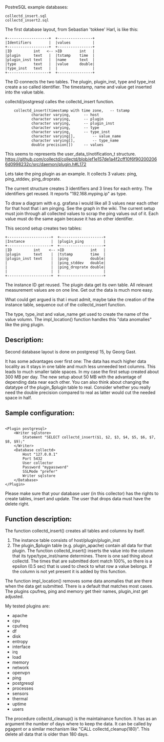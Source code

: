 PostreSQL example databases:

    collectd_insert.sql
    collectd_insert2.sql

The first database layout, from Sebastian 'tokkee' Harl, is like this:

```
+-------------------+  +----------------+
|Identifiers        |  |values          |
+-------------------+  +----------------+
|ID          int   <-- >ID        int   |
|plugin      text   |  |tstamp    time  |
|plugin_inst text   |  |name      text  |
|type        text   |  |value     double|
|type_inst   text   |  |                |
+-------------------+  +----------------+
```

The ID connects the two tables. The plugin, plugin_inst, type and type_inst
create a so called identifier. The timestamp, name and value get inserted into
the value table.

collectd/postgresql calles the collectd_insert function.
```
	collectd_insert(timestamp with time zone,	-- tstamp
			character varying,		-- host
			character varying,		-- plugin
			character varying,		-- plugin_inst
			character varying,		-- type
			character varying,		-- type_inst
			character varying[],		-- value_name
			character varying[],		-- type_name
			double precision[])		-- values
```

This seems to represents the user_data_t/notification_t structure.
https://github.com/collectd/collectd/blob/ef1e157de1a4f2cff10f6f902002066d0998232c/src/daemon/plugin.h#L172

Lets take the ping plugin as an example. It collects 3 values: ping, ping_stddev, ping_droprate.

The current structure creates 3 identifiers and 3 lines for each entry. The identifiers get reused. It reports "192.168.myping.ip" as type.

To draw a diagram with e.g. grafana i would like all 3 values near each other for that host that i am pinging. See the graph in the wiki. The current setup must join through all collected values to scrap the ping values out of it. Each value must do the same again because it has an other identifier.

This second setup creates two tables:

```
+--------------------+  +--------------------+
|Instance            |  |plugin_ping         |
+--------------------+  +--------------------+
|ID          int    <-- >ID            int   |
|plugin      text    |  |tstamp        time  |
|plugin_inst text    |  |ping          double|
|                    |  |ping_stddev   double|
|                    |  |ping_droprate double|
|                    |  |                    |
+--------------------+  +--------------------+
```

The instance ID get reused. The plugin data get its own table. All relevant measurement values are on one line. Get out the data is much more easy.

What could get argued is that i must admit, maybe take the creation of the instance table, sequence out of the collectd_insert function.

The type, type_inst and value_name get used to create the name of the value volumn. The impl_location() function handles this "data anomalies" like the ping plugin.

Description:
------------

Second database layout is done on postgresql 15, by Georg Gast.

It has some advantages over first one: The data has much higher data locality as it stays in one table and much less unneeded text columns.
This leads to much smaller table spaces. In my case the first setup created about 300 MB per day. The new setup about 50 MB with the advantage of depending data near each other.
You can also think about changing the datatype of the plugin_$plugin table to real. Consider whether you really need the double precision compared to real as latter would cut the needed space in half.

Sample configuration:
---------------------
```

<Plugin postgresql>
    <Writer sqlstore>
        Statement "SELECT collectd_insert($1, $2, $3, $4, $5, $6, $7, $8, $9);"
    </Writer>
    <Database collectd>
        Host "127.0.0.1"
        Port 5432
        User collector
        Password "mypassword"
        SSLMode "prefer"
        Writer sqlstore
    </Database>
</Plugin>
```
Please make sure that your database user (in this collector) has the rights to create tables, insert and update. The user that drops data must have the delete right.

Function description:
---------------------
The function collectd_insert() creates all tables and columns by itself.
1. The instance table consists of host/plugin/plugin_inst
2. The plugin_$plugin table (e.g. plugin_apache) contain all data for that plugin. The function collectd_insert() inserts the value into the column that its type/type_inst/name determines. There is one sad thing about collectd. The times that are submitted dont match 100%, so there is a epsilon (0.5 sec) that is used to check to what row a value belongs. If the column is not yet present it is added by this function.

The function impl_location() removes some data anomalies that are there when the data get submitted. There is a default that matches most cases. The plugins cpufreq, ping and memory get their names, plugin_inst get adjusted.

My tested plugins are:
- apache
- cpu
- cpufreq
- df
- disk
- entropy
- interface
- irq
- load
- memory
- network
- openvpn
- ping
- postgresql
- processes
- sensors
- thermal
- uptime
- users

The procedure collectd_cleanup() is the maintainance function. It has as an argument the number of days where to keep the data. It can be called by pgagent or a similar mechanism like "CALL collectd_cleanup(180)". This delete all data that is older than 180 days.
